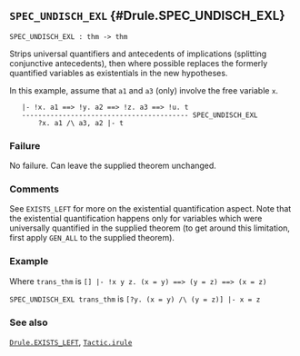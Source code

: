 ## `SPEC_UNDISCH_EXL` {#Drule.SPEC_UNDISCH_EXL}


```
SPEC_UNDISCH_EXL : thm -> thm
```



Strips universal quantifiers and antecedents of implications
(splitting conjunctive antecedents),
then where possible replaces the formerly quantified variables
as existentials in the new hypotheses.


In this example, assume that `a1` and `a3` (only) involve the free variable `x`.
    
       |- !x. a1 ==> !y. a2 ==> !z. a3 ==> !u. t
       ----------------------------------------- SPEC_UNDISCH_EXL
    	   ?x. a1 /\ a3, a2 |- t
    

### Failure

No failure.  Can leave the supplied theorem unchanged.

### Comments

See `EXISTS_LEFT` for more on the existential quantification aspect.
Note that the existential quantification happens only for variables
which were universally quantified in the supplied theorem
(to get around this limitation, first apply `GEN_ALL` to the supplied theorem).

### Example

Where `trans_thm` is `[] |- !x y z. (x = y) ==> (y = z) ==> (x = z)`

`SPEC_UNDISCH_EXL trans_thm` is `[?y. (x = y) /\ (y = z)] |- x = z`

### See also

[`Drule.EXISTS_LEFT`](#Drule.EXISTS_LEFT), [`Tactic.irule`](#Tactic.irule)

